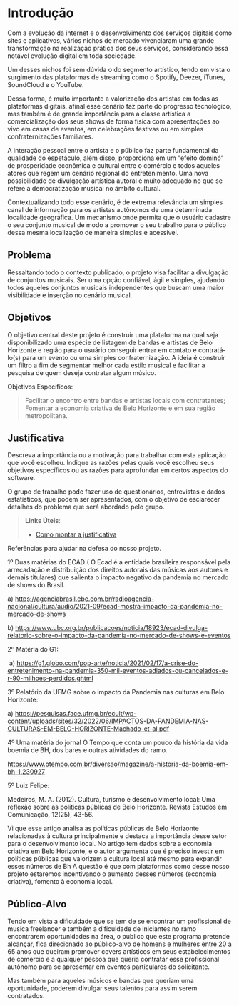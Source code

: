 # Introdução

Com a evolução da internet e o desenvolvimento dos serviços digitais como sites e aplicativos, vários nichos de mercado vivenciaram uma grande transformação na realização prática dos seus serviços, considerando essa notável evolução digital em toda sociedade.

Um desses nichos foi sem dúvida o do segmento artístico, tendo em vista o surgimento das plataformas de streaming como o Spotify, Deezer, iTunes, SoundCloud e o YouTube.

Dessa forma, é muito importante a valorização dos artistas em todas as plataformas digitais, afinal esse cenário faz parte do progresso tecnológico, mas também é de grande importância para a classe artística a comercialização dos seus shows de forma física com apresentações ao vivo em casas de eventos, em celebrações festivas ou em simples confraternizações familiares.

A interação pessoal entre o artista e o público faz parte fundamental da qualidade do espetáculo, além disso, proporciona em um "efeito dominó" de prosperidade econômica e cultural entre o comércio e todos aqueles atores que regem um cenário regional do entretenimento. Uma nova possibilidade de divulgação artística autoral é muito adequado no que se refere a democratização musical no âmbito cultural. 

Contextualizando todo esse cenário, é de extrema relevância um simples canal de informação para os artistas autônomos de uma determinada localidade geográfica. Um mecanismo onde permita que o usuário cadastre o seu conjunto musical de modo a promover o seu trabalho para o público dessa mesma localização de maneira simples e acessível.

## Problema
Ressaltando todo o contexto publicado, o projeto visa facilitar a divulgação de conjuntos musicais. Ser uma opção confiável, ágil e simples, ajudando todos aqueles conjuntos musicais independentes que buscam uma maior visibilidade e inserção no cenário musical.

## Objetivos

O objetivo central deste projeto é construir uma plataforma na qual seja disponibilizado uma espécie de listagem de bandas e artistas de Belo Horizonte e região para o usuário conseguir entrar em contato e contratá-lo(s) para um evento ou uma simples confraternização. A ideia é construir um filtro a fim de segmentar melhor cada estilo musical e facilitar a pesquisa de quem deseja contratar algum músico.

Objetivos Específicos:
> Facilitar o encontro entre bandas e artistas locais com contratantes;
> Fomentar a economia criativa de Belo Horizonte e em sua região metropolitana.


## Justificativa

Descreva a importância ou a motivação para trabalhar com esta aplicação que você escolheu. Indique as razões pelas quais você escolheu seus objetivos específicos ou as razões para aprofundar em certos aspectos do software.

O grupo de trabalho pode fazer uso de questionários, entrevistas e dados estatísticos, que podem ser apresentados, com o objetivo de esclarecer detalhes do problema que será abordado pelo grupo.

> **Links Úteis**:
> - [Como montar a justificativa](https://guiadamonografia.com.br/como-montar-justificativa-do-tcc/)

 Referências para ajudar na defesa do nosso projeto.

1º Duas matérias do ECAD ( O Ecad é a entidade brasileira responsável pela arrecadação e distribuição dos direitos autorais das músicas aos autores e demais titulares) que salienta o impacto negativo da pandemia no mercado de shows do Brasil.

a) https://agenciabrasil.ebc.com.br/radioagencia-nacional/cultura/audio/2021-09/ecad-mostra-impacto-da-pandemia-no-mercado-de-shows

b) https://www.ubc.org.br/publicacoes/noticia/18923/ecad-divulga-relatorio-sobre-o-impacto-da-pandemia-no-mercado-de-shows-e-eventos

2º Matéria do G1:

 a) https://g1.globo.com/pop-arte/noticia/2021/02/17/a-crise-do-entretenimento-na-pandemia-350-mil-eventos-adiados-ou-cancelados-e-r-90-milhoes-perdidos.ghtml
 
3º Relatório da UFMG sobre o impacto da Pandemia nas culturas em Belo Horizonte:

 a) https://pesquisas.face.ufmg.br/ecult/wp-content/uploads/sites/32/2022/06/IMPACTOS-DA-PANDEMIA-NAS-CULTURAS-EM-BELO-HORIZONTE-Machado-et-al.pdf
 
 4º Uma matéria do jornal O Tempo que conta um pouco da história da vida boemia de BH, dos bares e outras atividades do ramo. 

https://www.otempo.com.br/diversao/magazine/a-historia-da-boemia-em-bh-1.230927

5º Luiz Felipe:

Medeiros, M. A. (2012). Cultura, turismo e desenvolvimento local: Uma reflexão sobre as políticas públicas de Belo Horizonte. Revista Estudos em Comunicação, 12(25), 43-56.

Vi que esse artigo analisa as políticas públicas de Belo Horizonte relacionadas à cultura principalmente e destaca a importância desse setor para o desenvolvimento local. No artigo tem dados sobre a economia criativa em Belo Horizonte, e o autor argumenta que é preciso investir em políticas públicas que valorizem a cultura local até mesmo para expandir esses números de Bh 
A questão é que com plataformas como desse nosso projeto estaremos incentivando o aumento desses números (economia criativa),
fomento à economia local. 

## Público-Alvo

Tendo em vista a dificuldade que se tem de se encontrar um profissional de musica freelancer e também a dificuldade de iniciantes no ramo encontrarem oportunidades na área, o publico que este programa pretende alcançar, fica direcionado ao público-alvo de homens e mulheres entre 20 a 65 anos  que queiram promover covers artísticos em seus estabelecimentos de comercio e a qualquer pessoa que queria contratar esse profissional autônomo para se apresentar em eventos particulares do solicitante. 

Mas também para aqueles músicos e bandas que queriam uma oportunidade, poderem divulgar seus talentos para assim serem contratados.

